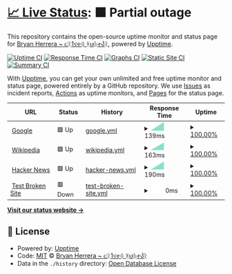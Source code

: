 # [📈 Live Status](https://Bryan-Herrera-DEV.github.io/status-for-my-web-pages): <!--live status--> **🟧 Partial outage**

This repository contains the open-source uptime monitor and status page for [Bryan Herrera ~ ርᚱ1ናተᛰ ᚻህᚥተპᚱ](https://bryan-herrera.netlify.app/), powered by [Upptime](https://github.com/upptime/upptime).

[![Uptime CI](https://github.com/Bryan-Herrera-DEV/status-for-my-web-pages/workflows/Uptime%20CI/badge.svg)](https://github.com/Bryan-Herrera-DEV/status-for-my-web-pages/actions?query=workflow%3A%22Uptime+CI%22)
[![Response Time CI](https://github.com/Bryan-Herrera-DEV/status-for-my-web-pages/workflows/Response%20Time%20CI/badge.svg)](https://github.com/Bryan-Herrera-DEV/status-for-my-web-pages/actions?query=workflow%3A%22Response+Time+CI%22)
[![Graphs CI](https://github.com/Bryan-Herrera-DEV/status-for-my-web-pages/workflows/Graphs%20CI/badge.svg)](https://github.com/Bryan-Herrera-DEV/status-for-my-web-pages/actions?query=workflow%3A%22Graphs+CI%22)
[![Static Site CI](https://github.com/Bryan-Herrera-DEV/status-for-my-web-pages/workflows/Static%20Site%20CI/badge.svg)](https://github.com/Bryan-Herrera-DEV/status-for-my-web-pages/actions?query=workflow%3A%22Static+Site+CI%22)
[![Summary CI](https://github.com/Bryan-Herrera-DEV/status-for-my-web-pages/workflows/Summary%20CI/badge.svg)](https://github.com/Bryan-Herrera-DEV/status-for-my-web-pages/actions?query=workflow%3A%22Summary+CI%22)

With [Upptime](https://upptime.js.org), you can get your own unlimited and free uptime monitor and status page, powered entirely by a GitHub repository. We use [Issues](https://github.com/Bryan-Herrera-DEV/status-for-my-web-pages/issues) as incident reports, [Actions](https://github.com/Bryan-Herrera-DEV/status-for-my-web-pages/actions) as uptime monitors, and [Pages](https://Bryan-Herrera-DEV.github.io/status-for-my-web-pages) for the status page.

<!--start: status pages-->
<!-- This summary is generated by Upptime (https://github.com/upptime/upptime) -->
<!-- Do not edit this manually, your changes will be overwritten -->
<!-- prettier-ignore -->
| URL | Status | History | Response Time | Uptime |
| --- | ------ | ------- | ------------- | ------ |
| <img alt="" src="https://favicons.githubusercontent.com/www.google.com" height="13"> [Google](https://www.google.com) | 🟩 Up | [google.yml](https://github.com/Bryan-Herrera-DEV/status-for-my-web-pages/commits/HEAD/history/google.yml) | <details><summary><img alt="Response time graph" src="./graphs/google/response-time-week.png" height="20"> 139ms</summary><br><a href="https://bryan-herrera-dev.github.io/status-for-my-web-pages/history/google"><img alt="Response time 139" src="https://img.shields.io/endpoint?url=https%3A%2F%2Fraw.githubusercontent.com%2FBryan-Herrera-DEV%2Fstatus-for-my-web-pages%2FHEAD%2Fapi%2Fgoogle%2Fresponse-time.json"></a><br><a href="https://bryan-herrera-dev.github.io/status-for-my-web-pages/history/google"><img alt="24-hour response time 139" src="https://img.shields.io/endpoint?url=https%3A%2F%2Fraw.githubusercontent.com%2FBryan-Herrera-DEV%2Fstatus-for-my-web-pages%2FHEAD%2Fapi%2Fgoogle%2Fresponse-time-day.json"></a><br><a href="https://bryan-herrera-dev.github.io/status-for-my-web-pages/history/google"><img alt="7-day response time 139" src="https://img.shields.io/endpoint?url=https%3A%2F%2Fraw.githubusercontent.com%2FBryan-Herrera-DEV%2Fstatus-for-my-web-pages%2FHEAD%2Fapi%2Fgoogle%2Fresponse-time-week.json"></a><br><a href="https://bryan-herrera-dev.github.io/status-for-my-web-pages/history/google"><img alt="30-day response time 139" src="https://img.shields.io/endpoint?url=https%3A%2F%2Fraw.githubusercontent.com%2FBryan-Herrera-DEV%2Fstatus-for-my-web-pages%2FHEAD%2Fapi%2Fgoogle%2Fresponse-time-month.json"></a><br><a href="https://bryan-herrera-dev.github.io/status-for-my-web-pages/history/google"><img alt="1-year response time 139" src="https://img.shields.io/endpoint?url=https%3A%2F%2Fraw.githubusercontent.com%2FBryan-Herrera-DEV%2Fstatus-for-my-web-pages%2FHEAD%2Fapi%2Fgoogle%2Fresponse-time-year.json"></a></details> | <details><summary><a href="https://bryan-herrera-dev.github.io/status-for-my-web-pages/history/google">100.00%</a></summary><a href="https://bryan-herrera-dev.github.io/status-for-my-web-pages/history/google"><img alt="All-time uptime 100.00%" src="https://img.shields.io/endpoint?url=https%3A%2F%2Fraw.githubusercontent.com%2FBryan-Herrera-DEV%2Fstatus-for-my-web-pages%2FHEAD%2Fapi%2Fgoogle%2Fuptime.json"></a><br><a href="https://bryan-herrera-dev.github.io/status-for-my-web-pages/history/google"><img alt="24-hour uptime 100.00%" src="https://img.shields.io/endpoint?url=https%3A%2F%2Fraw.githubusercontent.com%2FBryan-Herrera-DEV%2Fstatus-for-my-web-pages%2FHEAD%2Fapi%2Fgoogle%2Fuptime-day.json"></a><br><a href="https://bryan-herrera-dev.github.io/status-for-my-web-pages/history/google"><img alt="7-day uptime 100.00%" src="https://img.shields.io/endpoint?url=https%3A%2F%2Fraw.githubusercontent.com%2FBryan-Herrera-DEV%2Fstatus-for-my-web-pages%2FHEAD%2Fapi%2Fgoogle%2Fuptime-week.json"></a><br><a href="https://bryan-herrera-dev.github.io/status-for-my-web-pages/history/google"><img alt="30-day uptime 100.00%" src="https://img.shields.io/endpoint?url=https%3A%2F%2Fraw.githubusercontent.com%2FBryan-Herrera-DEV%2Fstatus-for-my-web-pages%2FHEAD%2Fapi%2Fgoogle%2Fuptime-month.json"></a><br><a href="https://bryan-herrera-dev.github.io/status-for-my-web-pages/history/google"><img alt="1-year uptime 100.00%" src="https://img.shields.io/endpoint?url=https%3A%2F%2Fraw.githubusercontent.com%2FBryan-Herrera-DEV%2Fstatus-for-my-web-pages%2FHEAD%2Fapi%2Fgoogle%2Fuptime-year.json"></a></details>
| <img alt="" src="https://favicons.githubusercontent.com/en.wikipedia.org" height="13"> [Wikipedia](https://en.wikipedia.org) | 🟩 Up | [wikipedia.yml](https://github.com/Bryan-Herrera-DEV/status-for-my-web-pages/commits/HEAD/history/wikipedia.yml) | <details><summary><img alt="Response time graph" src="./graphs/wikipedia/response-time-week.png" height="20"> 163ms</summary><br><a href="https://bryan-herrera-dev.github.io/status-for-my-web-pages/history/wikipedia"><img alt="Response time 163" src="https://img.shields.io/endpoint?url=https%3A%2F%2Fraw.githubusercontent.com%2FBryan-Herrera-DEV%2Fstatus-for-my-web-pages%2FHEAD%2Fapi%2Fwikipedia%2Fresponse-time.json"></a><br><a href="https://bryan-herrera-dev.github.io/status-for-my-web-pages/history/wikipedia"><img alt="24-hour response time 163" src="https://img.shields.io/endpoint?url=https%3A%2F%2Fraw.githubusercontent.com%2FBryan-Herrera-DEV%2Fstatus-for-my-web-pages%2FHEAD%2Fapi%2Fwikipedia%2Fresponse-time-day.json"></a><br><a href="https://bryan-herrera-dev.github.io/status-for-my-web-pages/history/wikipedia"><img alt="7-day response time 163" src="https://img.shields.io/endpoint?url=https%3A%2F%2Fraw.githubusercontent.com%2FBryan-Herrera-DEV%2Fstatus-for-my-web-pages%2FHEAD%2Fapi%2Fwikipedia%2Fresponse-time-week.json"></a><br><a href="https://bryan-herrera-dev.github.io/status-for-my-web-pages/history/wikipedia"><img alt="30-day response time 163" src="https://img.shields.io/endpoint?url=https%3A%2F%2Fraw.githubusercontent.com%2FBryan-Herrera-DEV%2Fstatus-for-my-web-pages%2FHEAD%2Fapi%2Fwikipedia%2Fresponse-time-month.json"></a><br><a href="https://bryan-herrera-dev.github.io/status-for-my-web-pages/history/wikipedia"><img alt="1-year response time 163" src="https://img.shields.io/endpoint?url=https%3A%2F%2Fraw.githubusercontent.com%2FBryan-Herrera-DEV%2Fstatus-for-my-web-pages%2FHEAD%2Fapi%2Fwikipedia%2Fresponse-time-year.json"></a></details> | <details><summary><a href="https://bryan-herrera-dev.github.io/status-for-my-web-pages/history/wikipedia">100.00%</a></summary><a href="https://bryan-herrera-dev.github.io/status-for-my-web-pages/history/wikipedia"><img alt="All-time uptime 100.00%" src="https://img.shields.io/endpoint?url=https%3A%2F%2Fraw.githubusercontent.com%2FBryan-Herrera-DEV%2Fstatus-for-my-web-pages%2FHEAD%2Fapi%2Fwikipedia%2Fuptime.json"></a><br><a href="https://bryan-herrera-dev.github.io/status-for-my-web-pages/history/wikipedia"><img alt="24-hour uptime 100.00%" src="https://img.shields.io/endpoint?url=https%3A%2F%2Fraw.githubusercontent.com%2FBryan-Herrera-DEV%2Fstatus-for-my-web-pages%2FHEAD%2Fapi%2Fwikipedia%2Fuptime-day.json"></a><br><a href="https://bryan-herrera-dev.github.io/status-for-my-web-pages/history/wikipedia"><img alt="7-day uptime 100.00%" src="https://img.shields.io/endpoint?url=https%3A%2F%2Fraw.githubusercontent.com%2FBryan-Herrera-DEV%2Fstatus-for-my-web-pages%2FHEAD%2Fapi%2Fwikipedia%2Fuptime-week.json"></a><br><a href="https://bryan-herrera-dev.github.io/status-for-my-web-pages/history/wikipedia"><img alt="30-day uptime 100.00%" src="https://img.shields.io/endpoint?url=https%3A%2F%2Fraw.githubusercontent.com%2FBryan-Herrera-DEV%2Fstatus-for-my-web-pages%2FHEAD%2Fapi%2Fwikipedia%2Fuptime-month.json"></a><br><a href="https://bryan-herrera-dev.github.io/status-for-my-web-pages/history/wikipedia"><img alt="1-year uptime 100.00%" src="https://img.shields.io/endpoint?url=https%3A%2F%2Fraw.githubusercontent.com%2FBryan-Herrera-DEV%2Fstatus-for-my-web-pages%2FHEAD%2Fapi%2Fwikipedia%2Fuptime-year.json"></a></details>
| <img alt="" src="https://favicons.githubusercontent.com/news.ycombinator.com" height="13"> [Hacker News](https://news.ycombinator.com) | 🟩 Up | [hacker-news.yml](https://github.com/Bryan-Herrera-DEV/status-for-my-web-pages/commits/HEAD/history/hacker-news.yml) | <details><summary><img alt="Response time graph" src="./graphs/hacker-news/response-time-week.png" height="20"> 190ms</summary><br><a href="https://bryan-herrera-dev.github.io/status-for-my-web-pages/history/hacker-news"><img alt="Response time 190" src="https://img.shields.io/endpoint?url=https%3A%2F%2Fraw.githubusercontent.com%2FBryan-Herrera-DEV%2Fstatus-for-my-web-pages%2FHEAD%2Fapi%2Fhacker-news%2Fresponse-time.json"></a><br><a href="https://bryan-herrera-dev.github.io/status-for-my-web-pages/history/hacker-news"><img alt="24-hour response time 190" src="https://img.shields.io/endpoint?url=https%3A%2F%2Fraw.githubusercontent.com%2FBryan-Herrera-DEV%2Fstatus-for-my-web-pages%2FHEAD%2Fapi%2Fhacker-news%2Fresponse-time-day.json"></a><br><a href="https://bryan-herrera-dev.github.io/status-for-my-web-pages/history/hacker-news"><img alt="7-day response time 190" src="https://img.shields.io/endpoint?url=https%3A%2F%2Fraw.githubusercontent.com%2FBryan-Herrera-DEV%2Fstatus-for-my-web-pages%2FHEAD%2Fapi%2Fhacker-news%2Fresponse-time-week.json"></a><br><a href="https://bryan-herrera-dev.github.io/status-for-my-web-pages/history/hacker-news"><img alt="30-day response time 190" src="https://img.shields.io/endpoint?url=https%3A%2F%2Fraw.githubusercontent.com%2FBryan-Herrera-DEV%2Fstatus-for-my-web-pages%2FHEAD%2Fapi%2Fhacker-news%2Fresponse-time-month.json"></a><br><a href="https://bryan-herrera-dev.github.io/status-for-my-web-pages/history/hacker-news"><img alt="1-year response time 190" src="https://img.shields.io/endpoint?url=https%3A%2F%2Fraw.githubusercontent.com%2FBryan-Herrera-DEV%2Fstatus-for-my-web-pages%2FHEAD%2Fapi%2Fhacker-news%2Fresponse-time-year.json"></a></details> | <details><summary><a href="https://bryan-herrera-dev.github.io/status-for-my-web-pages/history/hacker-news">100.00%</a></summary><a href="https://bryan-herrera-dev.github.io/status-for-my-web-pages/history/hacker-news"><img alt="All-time uptime 100.00%" src="https://img.shields.io/endpoint?url=https%3A%2F%2Fraw.githubusercontent.com%2FBryan-Herrera-DEV%2Fstatus-for-my-web-pages%2FHEAD%2Fapi%2Fhacker-news%2Fuptime.json"></a><br><a href="https://bryan-herrera-dev.github.io/status-for-my-web-pages/history/hacker-news"><img alt="24-hour uptime 100.00%" src="https://img.shields.io/endpoint?url=https%3A%2F%2Fraw.githubusercontent.com%2FBryan-Herrera-DEV%2Fstatus-for-my-web-pages%2FHEAD%2Fapi%2Fhacker-news%2Fuptime-day.json"></a><br><a href="https://bryan-herrera-dev.github.io/status-for-my-web-pages/history/hacker-news"><img alt="7-day uptime 100.00%" src="https://img.shields.io/endpoint?url=https%3A%2F%2Fraw.githubusercontent.com%2FBryan-Herrera-DEV%2Fstatus-for-my-web-pages%2FHEAD%2Fapi%2Fhacker-news%2Fuptime-week.json"></a><br><a href="https://bryan-herrera-dev.github.io/status-for-my-web-pages/history/hacker-news"><img alt="30-day uptime 100.00%" src="https://img.shields.io/endpoint?url=https%3A%2F%2Fraw.githubusercontent.com%2FBryan-Herrera-DEV%2Fstatus-for-my-web-pages%2FHEAD%2Fapi%2Fhacker-news%2Fuptime-month.json"></a><br><a href="https://bryan-herrera-dev.github.io/status-for-my-web-pages/history/hacker-news"><img alt="1-year uptime 100.00%" src="https://img.shields.io/endpoint?url=https%3A%2F%2Fraw.githubusercontent.com%2FBryan-Herrera-DEV%2Fstatus-for-my-web-pages%2FHEAD%2Fapi%2Fhacker-news%2Fuptime-year.json"></a></details>
| <img alt="" src="https://favicons.githubusercontent.com/thissitedoesnotexist.koj.co" height="13"> [Test Broken Site](https://thissitedoesnotexist.koj.co) | 🟥 Down | [test-broken-site.yml](https://github.com/Bryan-Herrera-DEV/status-for-my-web-pages/commits/HEAD/history/test-broken-site.yml) | <details><summary><img alt="Response time graph" src="./graphs/test-broken-site/response-time-week.png" height="20"> 0ms</summary><br><a href="https://bryan-herrera-dev.github.io/status-for-my-web-pages/history/test-broken-site"><img alt="Response time 0" src="https://img.shields.io/endpoint?url=https%3A%2F%2Fraw.githubusercontent.com%2FBryan-Herrera-DEV%2Fstatus-for-my-web-pages%2FHEAD%2Fapi%2Ftest-broken-site%2Fresponse-time.json"></a><br><a href="https://bryan-herrera-dev.github.io/status-for-my-web-pages/history/test-broken-site"><img alt="24-hour response time 0" src="https://img.shields.io/endpoint?url=https%3A%2F%2Fraw.githubusercontent.com%2FBryan-Herrera-DEV%2Fstatus-for-my-web-pages%2FHEAD%2Fapi%2Ftest-broken-site%2Fresponse-time-day.json"></a><br><a href="https://bryan-herrera-dev.github.io/status-for-my-web-pages/history/test-broken-site"><img alt="7-day response time 0" src="https://img.shields.io/endpoint?url=https%3A%2F%2Fraw.githubusercontent.com%2FBryan-Herrera-DEV%2Fstatus-for-my-web-pages%2FHEAD%2Fapi%2Ftest-broken-site%2Fresponse-time-week.json"></a><br><a href="https://bryan-herrera-dev.github.io/status-for-my-web-pages/history/test-broken-site"><img alt="30-day response time 0" src="https://img.shields.io/endpoint?url=https%3A%2F%2Fraw.githubusercontent.com%2FBryan-Herrera-DEV%2Fstatus-for-my-web-pages%2FHEAD%2Fapi%2Ftest-broken-site%2Fresponse-time-month.json"></a><br><a href="https://bryan-herrera-dev.github.io/status-for-my-web-pages/history/test-broken-site"><img alt="1-year response time 0" src="https://img.shields.io/endpoint?url=https%3A%2F%2Fraw.githubusercontent.com%2FBryan-Herrera-DEV%2Fstatus-for-my-web-pages%2FHEAD%2Fapi%2Ftest-broken-site%2Fresponse-time-year.json"></a></details> | <details><summary><a href="https://bryan-herrera-dev.github.io/status-for-my-web-pages/history/test-broken-site">100.00%</a></summary><a href="https://bryan-herrera-dev.github.io/status-for-my-web-pages/history/test-broken-site"><img alt="All-time uptime 100.00%" src="https://img.shields.io/endpoint?url=https%3A%2F%2Fraw.githubusercontent.com%2FBryan-Herrera-DEV%2Fstatus-for-my-web-pages%2FHEAD%2Fapi%2Ftest-broken-site%2Fuptime.json"></a><br><a href="https://bryan-herrera-dev.github.io/status-for-my-web-pages/history/test-broken-site"><img alt="24-hour uptime 100.00%" src="https://img.shields.io/endpoint?url=https%3A%2F%2Fraw.githubusercontent.com%2FBryan-Herrera-DEV%2Fstatus-for-my-web-pages%2FHEAD%2Fapi%2Ftest-broken-site%2Fuptime-day.json"></a><br><a href="https://bryan-herrera-dev.github.io/status-for-my-web-pages/history/test-broken-site"><img alt="7-day uptime 100.00%" src="https://img.shields.io/endpoint?url=https%3A%2F%2Fraw.githubusercontent.com%2FBryan-Herrera-DEV%2Fstatus-for-my-web-pages%2FHEAD%2Fapi%2Ftest-broken-site%2Fuptime-week.json"></a><br><a href="https://bryan-herrera-dev.github.io/status-for-my-web-pages/history/test-broken-site"><img alt="30-day uptime 100.00%" src="https://img.shields.io/endpoint?url=https%3A%2F%2Fraw.githubusercontent.com%2FBryan-Herrera-DEV%2Fstatus-for-my-web-pages%2FHEAD%2Fapi%2Ftest-broken-site%2Fuptime-month.json"></a><br><a href="https://bryan-herrera-dev.github.io/status-for-my-web-pages/history/test-broken-site"><img alt="1-year uptime 100.00%" src="https://img.shields.io/endpoint?url=https%3A%2F%2Fraw.githubusercontent.com%2FBryan-Herrera-DEV%2Fstatus-for-my-web-pages%2FHEAD%2Fapi%2Ftest-broken-site%2Fuptime-year.json"></a></details>

<!--end: status pages-->

[**Visit our status website →**](https://Bryan-Herrera-DEV.github.io/status-for-my-web-pages)

## 📄 License

- Powered by: [Upptime](https://github.com/upptime/upptime)
- Code: [MIT](./LICENSE) © [Bryan Herrera ~ ርᚱ1ናተᛰ ᚻህᚥተპᚱ](https://bryan-herrera.netlify.app/)
- Data in the `./history` directory: [Open Database License](https://opendatacommons.org/licenses/odbl/1-0/)
